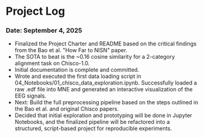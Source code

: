 # Project Log

### Date: September 4, 2025

- Finalized the Project Charter and README based on the critical findings from the Bao et al. "How Far to NISN" paper.
- The SOTA to beat is the ~0.16 cosine similarity for a 2-category alignment task on Chisco-1.0.
- Initial documentation is complete and committed.
- Wrote and executed the first data loading script in 04_Notebooks/01_chisco_data_exploration.ipynb. Successfully loaded a raw .edf file into MNE and generated an interactive visualization of the EEG signals.
- Next: Build the full preprocessing pipeline based on the steps outlined in the Bao et al. and original Chisco papers.
- Decided that initial exploration and prototyping will be done in Jupyter Notebooks, and the finalized pipeline will be refactored into a structured, script-based project for reproducible experiments.